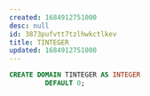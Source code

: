 ```yaml
---
created: 1684912751000
desc: null
id: 3873pufvtt7tzlhwkctlkev
title: TINTEGER
updated: 1684912751000
---
```


```sql
CREATE DOMAIN TINTEGER AS INTEGER
         DEFAULT 0;
```